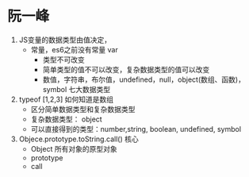 # 阮一峰
1. JS变量的数据类型由值决定，
    - 常量，es6之前没有常量  var
        - 类型不可改变
        - 简单类型的值不可以改变，复杂数据类型的值可以改变
        - 数值，字符串，布尔值，undefined，null，object(数组、函数)，symbol  七大数据类型
2. typeof [1,2,3] 如何知道是数组
    - 区分简单数据类型和复杂数据类型
    - 复杂数据类型： object
    - 可以直接得到的类型：number,string, boolean, undefined, symbol
3. Objece.prototype.toString.call() 核心
    - Object 所有对象的原型对象
    - prototype 
    - call 
